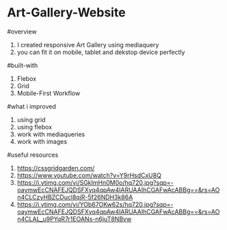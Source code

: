 # Art-Gallery-Website

#overview
1. I created responsive Art Gallery using mediaquery
2. you can fit it on mobile, tablet and dekstop device perfectly

#built-with
1. Flebox
2. Grid
3. Mobile-First Workflow

#what i improved
 1. using grid
 2. using flebox
 3. work with mediaqueries
 4. work with images

#useful resources 
1. https://cssgridgarden.com/
2. https://www.youtube.com/watch?v=Y9rHsdCxU8Q
3. https://i.ytimg.com/vi/SGkImHn0M0o/hq720.jpg?sqp=-oaymwEcCNAFEJQDSFXyq4qpAw4IARUAAIhCGAFwAcABBg==&rs=AOn4CLCzyHBZCDucl8qjR-5f26NDH3k86A
4. https://i.ytimg.com/vi/YOb67OKw62s/hq720.jpg?sqp=-oaymwEcCNAFEJQDSFXyq4qpAw4IARUAAIhCGAFwAcABBg==&rs=AOn4CLAL_u9PYqR7r1EOANs-n6juT8NBvw
